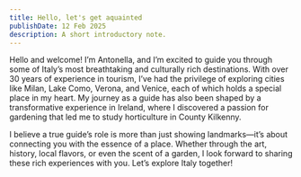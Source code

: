 ```yaml
---
title: Hello, let's get aquainted 
publishDate: 12 Feb 2025
description: A short introductory note.
---
```


Hello and welcome! I’m Antonella, and I’m excited to guide you through some of Italy’s most breathtaking and culturally rich destinations. With over 30 years of experience in tourism, I’ve had the privilege of exploring cities like Milan, Lake Como, Verona, and Venice, each of which holds a special place in my heart. My journey as a guide has also been shaped by a transformative experience in Ireland, where I discovered a passion for gardening that led me to study horticulture in County Kilkenny. 

I believe a true guide’s role is more than just showing landmarks—it’s about connecting you with the essence of a place. Whether through the art, history, local flavors, or even the scent of a garden, I look forward to sharing these rich experiences with you. Let’s explore Italy together!